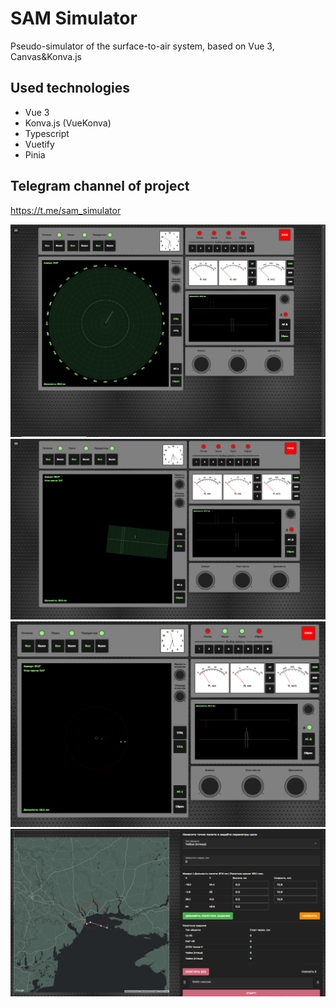 # SAM Simulator

Pseudo-simulator of the surface-to-air system, based on Vue 3, Canvas&Konva.js

## Used technologies
- Vue 3
- Konva.js (VueKonva)
- Typescript
- Vuetify
- Pinia

## Telegram channel of project

https://t.me/sam_simulator

![image](/public/Screenshot_1.png)
![image](/public/Screenshot_2.png)
![image](/public/Screenshot_3.png)
![image](/public/Screenshot_4.png)

